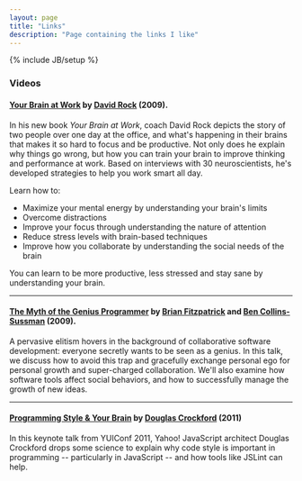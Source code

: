 ```yaml
---
layout: page
title: "Links"
description: "Page containing the links I like"
---
```

{% include JB/setup %}

### Videos ###

#### [Your Brain at Work][your_brain_at_work] by [David Rock][david_rock] (2009).

In his new book *Your Brain at Work*, coach David Rock depicts the story of two people over one day at the office, and what's happening in their brains that makes it so hard to focus and be productive. Not only does he explain why things go wrong, but how you can train your brain to improve thinking and performance at work. Based on interviews with 30 neuroscientists, he's developed strategies to help you work smart all day.

Learn how to:
* Maximize your mental energy by understanding your brain's limits
* Overcome distractions
* Improve your focus through understanding the nature of attention
* Reduce stress levels with brain-based techniques
* Improve how you collaborate by understanding the social needs of the brain

You can learn to be more productive, less stressed and stay sane by understanding your brain.

* * *

#### [The Myth of the Genius Programmer][the_myth_of_the_genius_programmer] by [Brian Fitzpatrick][brian_fitzpatrick] and [Ben Collins-Sussman][ben_collins_sussman] (2009).

A pervasive elitism hovers in the background of collaborative software development: everyone secretly wants to be seen as a genius. In this talk, we discuss how to avoid this trap and gracefully exchange personal ego for personal growth and super-charged collaboration. We'll also examine how software tools affect social behaviors, and how to successfully manage the growth of new ideas.

* * *

#### [Programming Style & Your Brain][programming_style_and_your_brain] by [Douglas Crockford][douglas_crockford] (2011) ####

In this keynote talk from YUIConf 2011, Yahoo! JavaScript architect Douglas Crockford drops some science to explain why code style is important in programming -- particularly in JavaScript -- and how tools like JSLint can help.



[your_brain_at_work]: http://youtu.be/XeJSXfXep4M
[david_rock]: http://davidrock.net/
[the_myth_of_the_genius_programmer]: http://youtu.be/0SARbwvhupQ
[brian_fitzpatrick]: http://www.red-bean.com/fitz/
[ben_collins_sussman]: http://www.red-bean.com/sussman/
[programming_style_and_your_brain]: http://youtu.be/taaEzHI9xyY
[douglas_crockford]: http://www.crockford.com/

